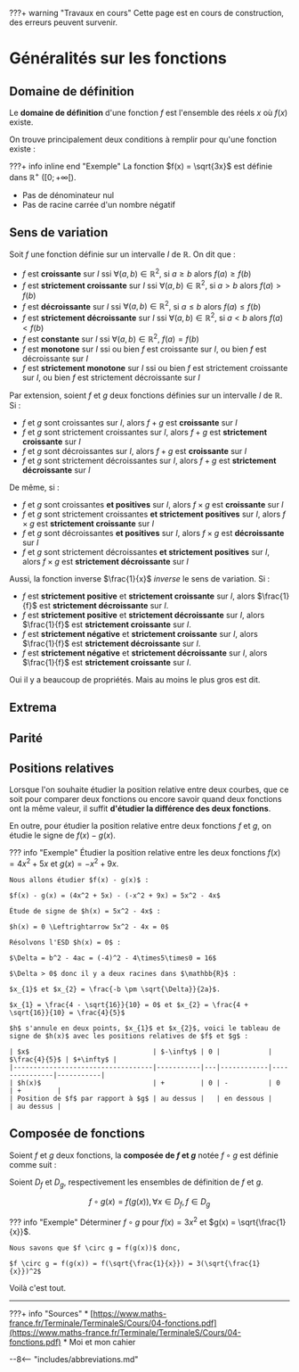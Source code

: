 ???+ warning "Travaux en cours"
    Cette page est en cours de construction, des erreurs peuvent survenir.

# Généralités sur les fonctions

## Domaine de définition

Le **domaine de définition** d'une fonction $f$ est l'ensemble des réels $x$ où $f(x)$ existe.

On trouve principalement deux conditions à remplir pour qu'une fonction existe :

???+ info inline end "Exemple"
    La fonction $f(x) = \sqrt{3x}$ est définie dans $\mathbb{R}^+$ ($[0; +\infty[$).

* Pas de dénominateur nul
* Pas de racine carrée d'un nombre négatif

## Sens de variation

Soit $f$ une fonction définie sur un intervalle $I$ de $\mathbb{R}$. On dit que :

* $f$ est **croissante** sur $I$ ssi $\forall (a, b) \in \mathbb{R}^2$, si $a \ge b$ alors $f(a) \ge f(b)$
* $f$ est **strictement croissante** sur $I$ ssi $\forall (a, b) \in \mathbb{R}^2$, si $a > b$ alors $f(a) > f(b)$
* $f$ est **décroissante** sur $I$ ssi $\forall (a, b) \in \mathbb{R}^2$, si $a \le b$ alors $f(a) \le f(b)$
* $f$ est **strictement décroissante** sur $I$ ssi $\forall (a, b) \in \mathbb{R}^2$, si $a < b$ alors $f(a) < f(b)$
* $f$ est **constante** sur $I$ ssi $\forall (a, b) \in \mathbb{R}^2$, $f(a) = f(b)$
* $f$ est **monotone** sur $I$ ssi ou bien $f$ est croissante sur $I$, ou bien $f$ est décroissante sur $I$
* $f$ est **strictement monotone** sur $I$ ssi ou bien $f$ est strictement croissante sur $I$, ou bien $f$ est strictement décroissante sur $I$

Par extension, soient $f$ et $g$ deux fonctions définies sur un intervalle $I$ de $\mathbb{R}$. Si :

* $f$ et $g$ sont croissantes sur $I$, alors $f + g$ est **croissante** sur $I$
* $f$ et $g$ sont strictement croissantes sur $I$, alors $f + g$ est **strictement croissante** sur $I$
* $f$ et $g$ sont décroissantes sur $I$, alors $f + g$ est **croissante** sur $I$
* $f$ et $g$ sont strictement décroissantes sur $I$, alors $f + g$ est **strictement décroissante** sur $I$

De même, si :

* $f$ et $g$ sont croissantes **et positives** sur $I$, alors $f \times g$ est **croissante** sur $I$
* $f$ et $g$ sont  strictement croissantes **et strictement positives** sur $I$, alors $f \times g$ est **strictement croissante** sur $I$
* $f$ et $g$ sont décroissantes **et positives** sur $I$, alors $f \times g$ est **décroissante** sur $I$
* $f$ et $g$ sont strictement décroissantes **et strictement positives** sur $I$, alors $f \times g$ est **strictement décroissante** sur $I$

Aussi, la fonction inverse $\frac{1}{x}$ *inverse* le sens de variation. Si :

* $f$ est **strictement positive** et **strictement croissante** sur $I$, alors $\frac{1}{f}$ est **strictement décroissante** sur $I$.
* $f$ est **strictement positive** et **strictement décroissante** sur $I$, alors $\frac{1}{f}$ est **strictement croissante** sur $I$.
* $f$ est **strictement négative** et **strictement croissante** sur $I$, alors $\frac{1}{f}$ est **strictement décroissante** sur $I$.
* $f$ est **strictement négative** et **strictement décroissante** sur $I$, alors $\frac{1}{f}$ est **strictement croissante** sur $I$.

Oui il y a beaucoup de propriétés. Mais au moins le plus gros est dit.

## Extrema

## Parité

## Positions relatives

Lorsque l'on souhaite étudier la position relative entre deux courbes, que ce soit pour comparer deux fonctions ou encore savoir quand deux fonctions ont la même valeur, il suffit **d'étudier la différence des deux fonctions**.

En outre, pour étudier la position relative entre deux fonctions $f$ et $g$, on étudie le signe de $f(x) - g(x)$.

??? info "Exemple"
    Étudier la position relative entre les deux fonctions $f(x) = 4x^2 + 5x$ et $g(x) = -x^2 + 9x$.

    Nous allons étudier $f(x) - g(x)$ :

    $f(x) - g(x) = (4x^2 + 5x) - (-x^2 + 9x) = 5x^2 - 4x$

    Étude de signe de $h(x) = 5x^2 - 4x$ :

    $h(x) = 0 \Leftrightarrow 5x^2 - 4x = 0$

    Résolvons l'ESD $h(x) = 0$ :

    $\Delta = b^2 - 4ac = (-4)^2 - 4\times5\times0 = 16$

    $\Delta > 0$ donc il y a deux racines dans $\mathbb{R}$ :

    $x_{1}$ et $x_{2} = \frac{-b \pm \sqrt{\Delta}}{2a}$.

    $x_{1} = \frac{4 - \sqrt{16}}{10} = 0$ et $x_{2} = \frac{4 + \sqrt{16}}{10} = \frac{4}{5}$

    $h$ s'annule en deux points, $x_{1}$ et $x_{2}$, voici le tableau de signe de $h(x)$ avec les positions relatives de $f$ et $g$ :

    | $x$                               | $-\infty$ | 0 |            | $\frac{4}{5}$ | $+\infty$ |
    |-----------------------------------|-----------|---|------------|---------------|-----------|
    | $h(x)$                            | +         | 0 | -          | 0             | +         |
    | Position de $f$ par rapport à $g$ | au dessus |   | en dessous |               | au dessus |

## Composée de fonctions

Soient $f$ et $g$ deux fonctions, la **composée de $f$ et $g$** notée $f \circ g$ est définie comme suit :

Soient $D_{f}$ et $D_{g}$, respectivement les ensembles de définition de $f$ et $g$.

$$
f \circ g(x) = f(g(x)), \forall x \in D_{f}, f \in D_{g}
$$

??? info "Exemple"
    Déterminer $f \circ g$ pour $f(x) = 3x^2$ et $g(x) = \sqrt{\frac{1}{x}}$.

    Nous savons que $f \circ g = f(g(x))$ donc,

    $f \circ g = f(g(x)) = f(\sqrt{\frac{1}{x}}) = 3(\sqrt{\frac{1}{x}})^2$

Voilà c'est tout.

---

???+ info "Sources"
    * [https://www.maths-france.fr/Terminale/TerminaleS/Cours/04-fonctions.pdf](https://www.maths-france.fr/Terminale/TerminaleS/Cours/04-fonctions.pdf)
    * Moi et mon cahier

--8<-- "includes/abbreviations.md"
